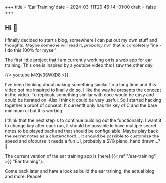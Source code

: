 +++
title = 'Ear Training'
date = 2024-03-11T20:46:44+01:00
draft = false
+++

## Hi :wave:
I finally decided to start a blog, somewhere I can put out my own stuff and thoughts. Maybe someone will read it, _probably not_, that is completely fine - I do this 100% for myself.

The first little project that I am currently working on is a web app for ear training. This one is inspired by a youtube video that I saw the other day.

{{< youtube k4Xjv3SWXD8 >}}

I've been thinking about making something similar for a long time and this video got me inspired to finally do so. I like the way he presents the concept in the video. To replicate something similar with code would be easy and could be iterated on. Also I think it could be very useful. So I started hacking together a proof of concept. It currentlt only has the key of C and the bare minimum ui but it is working.

I think that the next step is to continue building out the functionality. I want it to change key after each run, it should be possible to have multiple secret notes to be played back and that should be configurable. Maybe play back the secret notes as a cluster/chord... It should be possible to customize the speed and ofcourse it needs a fun UI, probably a SVG piano, hand drawn...? :thinking:

The current version of the ear training app is [here]({{< ref "/ear-training" >}} "Ear training").

Come back later and have a look as build the ear training, the actual blog and more. Peace!
